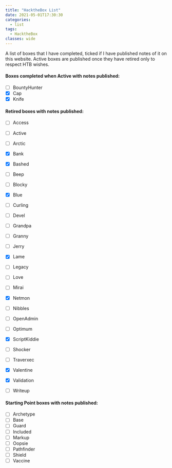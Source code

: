 ```yaml
---
title: "HacktheBox List"
date: 2021-05-01T17:30:30
categories:
  - list
tags:
  - HacktheBox
classes: wide
---
```

A list of boxes that I have completed, ticked if I have published notes of it on this website. 
Active boxes are published once they have retired only to respect HTB wishes.

<h4> Boxes completed when Active with notes published:</h4>

- [ ] BountyHunter
- [x] Cap
- [x] Knife

<h4>Retired boxes with notes published:</h4>

- [ ] Access
- [ ] Active
- [ ] Arctic
- [x] Bank
- [x] Bashed
- [ ] Beep
- [ ] Blocky
- [x] Blue
- [ ] Curling
- [ ] Devel
- [ ] Grandpa
- [ ] Granny
- [ ] Jerry
- [x] Lame
- [ ] Legacy
- [ ] Love
- [ ] Mirai
- [x] Netmon
- [ ] Nibbles
- [ ] OpenAdmin
- [ ] Optimum
- [x] ScriptKiddie
- [ ] Shocker
- [ ] Traverxec
- [x] Valentine
- [x] Validation
- [ ] Writeup



<h4>Starting Point boxes with notes published:</h4>

- [ ] Archetype
- [ ] Base
- [ ] Guard
- [ ] Included
- [ ] Markup
- [ ] Oopsie
- [ ] Pathfinder
- [ ] Shield
- [ ] Vaccine